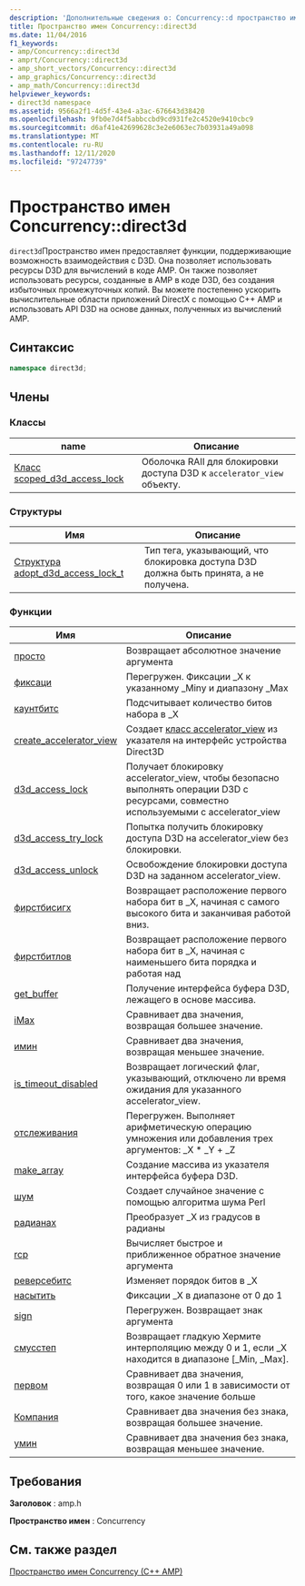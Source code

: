 ```yaml
---
description: 'Дополнительные сведения о: Concurrency::d пространство имен irect3d'
title: Пространство имен Concurrency::direct3d
ms.date: 11/04/2016
f1_keywords:
- amp/Concurrency::direct3d
- amprt/Concurrency::direct3d
- amp_short_vectors/Concurrency::direct3d
- amp_graphics/Concurrency::direct3d
- amp_math/Concurrency::direct3d
helpviewer_keywords:
- direct3d namespace
ms.assetid: 9566a2f1-4d5f-43e4-a3ac-676643d38420
ms.openlocfilehash: 9fb0e7d4f5abbccbd9cd931fe2c4520e9410cbc9
ms.sourcegitcommit: d6af41e42699628c3e2e6063ec7b03931a49a098
ms.translationtype: MT
ms.contentlocale: ru-RU
ms.lasthandoff: 12/11/2020
ms.locfileid: "97247739"
---
```

# <a name="concurrencydirect3d-namespace"></a>Пространство имен Concurrency::direct3d

`direct3d`Пространство имен предоставляет функции, поддерживающие возможность взаимодействия с D3D. Она позволяет использовать ресурсы D3D для вычислений в коде AMP. Он также позволяет использовать ресурсы, созданные в AMP в коде D3D, без создания избыточных промежуточных копий. Вы можете постепенно ускорить вычислительные области приложений DirectX с помощью C++ AMP и использовать API D3D на основе данных, полученных из вычислений AMP.

## <a name="syntax"></a>Синтаксис

```cpp
namespace direct3d;
```

## <a name="members"></a>Члены

### <a name="classes"></a>Классы

|name|Описание|
|----------|-----------------|
|[Класс scoped_d3d_access_lock](scoped-d3d-access-lock-class.md)|Оболочка RAII для блокировки доступа D3D к `accelerator_view` объекту.|

### <a name="structures"></a>Структуры

|Имя|Описание|
|----------|-----------------|
|[Структура adopt_d3d_access_lock_t](adopt-d3d-access-lock-t-structure.md)|Тип тега, указывающий, что блокировка доступа D3D должна быть принята, а не получена.|

### <a name="functions"></a>Функции

|Имя|Описание|
|----------|-----------------|
|[просто](concurrency-direct3d-namespace-functions-amp.md#abs)|Возвращает абсолютное значение аргумента|
|[фиксаци](concurrency-direct3d-namespace-functions-amp.md#clamp)|Перегружен. Фиксации _X к указанному _Minу и диапазону _Max|
|[каунтбитс](concurrency-direct3d-namespace-functions-amp.md#countbits)|Подсчитывает количество битов набора в _X|
|[create_accelerator_view](concurrency-direct3d-namespace-functions-amp.md#create_accelerator_view)|Создает [класс accelerator_view](accelerator-view-class.md) из указателя на интерфейс устройства Direct3D|
|[d3d_access_lock](concurrency-direct3d-namespace-functions-amp.md#d3d_access_lock)|Получает блокировку accelerator_view, чтобы безопасно выполнять операции D3D с ресурсами, совместно используемыми с accelerator_view|
|[d3d_access_try_lock](concurrency-direct3d-namespace-functions-amp.md#d3d_access_try_lock)|Попытка получить блокировку доступа D3D на accelerator_view без блокировки.|
|[d3d_access_unlock](concurrency-direct3d-namespace-functions-amp.md#d3d_access_unlock)|Освобождение блокировки доступа D3D на заданном accelerator_view.|
|[фирстбисигх](concurrency-direct3d-namespace-functions-amp.md#firstbithigh)|Возвращает расположение первого набора бит в _X, начиная с самого высокого бита и заканчивая работой вниз.|
|[фирстбитлов](concurrency-direct3d-namespace-functions-amp.md#firstbitlow)|Возвращает расположение первого набора бит в _X, начиная с наименьшего бита порядка и работая над|
|[get_buffer](concurrency-direct3d-namespace-functions-amp.md#get_buffer)|Получение интерфейса буфера D3D, лежащего в основе массива.|
|[iMax](concurrency-direct3d-namespace-functions-amp.md#imax)|Сравнивает два значения, возвращая большее значение.|
|[имин](concurrency-direct3d-namespace-functions-amp.md#imin)|Сравнивает два значения, возвращая меньшее значение.|
|[is_timeout_disabled](concurrency-direct3d-namespace-functions-amp.md#is_timeout_disabled)|Возвращает логический флаг, указывающий, отключено ли время ожидания для указанного accelerator_view.|
|[отслеживания](concurrency-direct3d-namespace-functions-amp.md#mad)|Перегружен. Выполняет арифметическую операцию умножения или добавления трех аргументов: _X \* _Y + _Z|
|[make_array](concurrency-direct3d-namespace-functions-amp.md#make_array)|Создание массива из указателя интерфейса буфера D3D.|
|[шум](concurrency-direct3d-namespace-functions-amp.md#noise)|Создает случайное значение с помощью алгоритма шума Perl|
|[радианах](concurrency-direct3d-namespace-functions-amp.md#radians)|Преобразует _X из градусов в радианы|
|[rcp](concurrency-direct3d-namespace-functions-amp.md#rcp)|Вычисляет быстрое и приближенное обратное значение аргумента|
|[реверсебитс](concurrency-direct3d-namespace-functions-amp.md#reversebits)|Изменяет порядок битов в _X|
|[насытить](concurrency-direct3d-namespace-functions-amp.md#saturate)|Фиксации _X в диапазоне от 0 до 1|
|[sign](concurrency-direct3d-namespace-functions-amp.md#sign)|Перегружен. Возвращает знак аргумента|
|[смусстеп](concurrency-direct3d-namespace-functions-amp.md#smoothstep)|Возвращает гладкую Хермите интерполяцию между 0 и 1, если _X находится в диапазоне [_Min, _Max].|
|[первом](concurrency-direct3d-namespace-functions-amp.md#step)|Сравнивает два значения, возвращая 0 или 1 в зависимости от того, какое значение больше|
|[Компания](concurrency-direct3d-namespace-functions-amp.md#umax)|Сравнивает два значения без знака, возвращая большее значение.|
|[умин](concurrency-direct3d-namespace-functions-amp.md#umin)|Сравнивает два значения без знака, возвращая меньшее значение.|

## <a name="requirements"></a>Требования

**Заголовок** : amp.h

**Пространство имен** : Concurrency

## <a name="see-also"></a>См. также раздел

[Пространство имен Concurrency (C++ AMP)](concurrency-namespace-cpp-amp.md)
